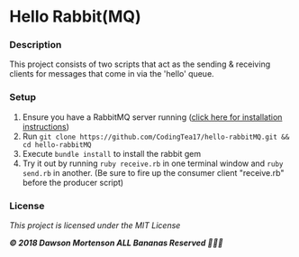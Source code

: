 # Hello Rabbit(MQ)

### Description
This project consists of two scripts that act as the sending & receiving clients for messages that come in via the 'hello' queue.

### Setup
1. Ensure you have a RabbitMQ server running ([click here for installation instructions](https://www.rabbitmq.com/download.html))
2. Run `git clone https://github.com/CodingTea17/hello-rabbitMQ.git && cd hello-rabbitMQ`
3. Execute `bundle install` to install the rabbit gem
4. Try it out by running `ruby receive.rb` in one terminal window and `ruby send.rb` in another. (Be sure to fire up the consumer client "receive.rb" before the producer script)

### License

*This project is licensed under the MIT License*

**_© 2018 Dawson Mortenson ALL Bananas Reserved 🍌🍌🍌_**

